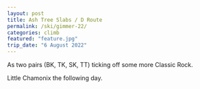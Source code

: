 ```yaml
---
layout: post
title: Ash Tree Slabs / D Route
permalink: /ski/gimmer-22/
categories: climb
featured: "feature.jpg"
trip_date: "6 August 2022"
---
```


As two pairs (BK, TK, SK, TT) ticking off some more Classic Rock.

Little Chamonix the following day.
